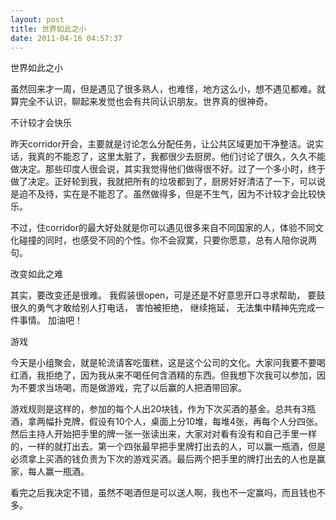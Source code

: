 ```yaml
---
layout: post
title: 世界如此之小
date: 2011-04-16 04:57:37
---
```




世界如此之小


虽然回来才一周，但是遇见了很多熟人，也难怪，地方这么小，想不遇见都难。就算完全不认识，聊起来发觉也会有共同认识朋友。世界真的很神奇。

不计较才会快乐


昨天corridor开会，主要就是讨论怎么分配任务，让公共区域更加干净整洁。说实话，我真的不能忍了，这里太脏了，我都很少去厨房。他们讨论了很久，久久不能做决定。那些印度人很会说，其实我觉得他们做得很不好。过了一个多小时，终于做了决定。正好轮到我，我就把所有的垃圾都到了，厨房好好清洁了一下，可以说是迫不及待，实在是不能忍了。虽然做得多，但是不生气，因为不计较才会比较快乐。

不过，住corridor的最大好处就是你可以遇见很多来自不同国家的人，体验不同文化碰撞的同时，也感受不同的个性。你不会寂寞，只要你愿意，总有人陪你说两句。

改变如此之难

其实，要改变还是很难。
我假装很open，可是还是不好意思开口寻求帮助，
要鼓很久的勇气才敢给别人打电话，
害怕被拒绝，
继续拖延，
无法集中精神先完成一件事情。
加油吧！

游戏


今天是小组聚会，就是轮流请客吃蛋糕，这是这个公司的文化。大家问我要不要喝红酒，我拒绝了，因为我从来不喝任何含酒精的东西。但我想下次我可以参加，因为不要求当场喝，而是做游戏，完了以后赢的人把酒带回家。


游戏规则是这样的，参加的每个人出20块钱，作为下次买酒的基金。总共有3瓶酒，拿两幅扑克牌，假设有10个人，桌面上分10堆，每堆4张，再每个人分四张。然后主持人开始把手里的牌一张一张读出来，大家对对看有没有和自己手里一样的，一样的就打出去。第一个四张最早把手里牌打出去的人，可以赢一瓶酒，但是必须拿上买酒的钱负责为下次的游戏买酒。最后两个把手里的牌打出去的人也是赢家，每人赢一瓶酒。

看完之后我决定不错，虽然不喝酒但是可以送人啊，我也不一定赢吗，而且钱也不多。


